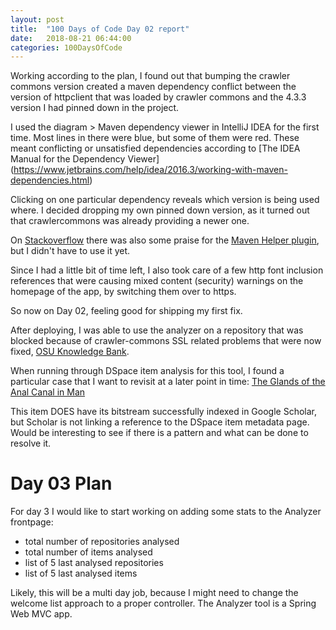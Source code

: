 ```yaml
---
layout: post
title:  "100 Days of Code Day 02 report"
date:   2018-08-21 06:44:00
categories: 100DaysOfCode
---
```


Working according to the plan, I found out that bumping the crawler commons version created a maven dependency conflict between the version of httpclient that was loaded by crawler commons and the 4.3.3 version I had pinned down in the project.

I used the diagram > Maven dependency viewer in IntelliJ IDEA for the first time. Most lines in there were blue, but some of them were red.
These meant conflicting or unsatisfied dependencies according to [The IDEA Manual for the Dependency Viewer]  (https://www.jetbrains.com/help/idea/2016.3/working-with-maven-dependencies.html)

Clicking on one particular dependency reveals which version is being used where. I decided dropping my own pinned down version, as it turned out that crawlercommons was already providing a newer one.

On [Stackoverflow](https://stackoverflow.com/questions/32447650/how-to-maven-dependency-hierarchy-in-intellij) there was also some praise for the [Maven Helper plugin](https://plugins.jetbrains.com/plugin/7179-maven-helper), but I didn't have to use it yet.

Since I had a little bit of time left, I also took care of a few http font inclusion references that were causing mixed content (security) warnings on the homepage of the app, by switching them over to https.

So now on Day 02, feeling good for shipping my first fix.

After deploying, I was able to use the analyzer on a repository that was blocked because of crawler-commons SSL related problems that were now fixed, [OSU Knowledge Bank](https://kb.osu.edu).

When running through DSpace item analysis for this tool, I found a particular case that I want to revisit at a later point in time: [The Glands of the Anal Canal in Man](https://analyzer.atmire.com/item/get.htm?itemID=3080)

This item DOES have its bitstream successfully indexed in Google Scholar, but Scholar is not linking a reference to the DSpace item metadata page. Would be interesting to see if there is a pattern and what can be done to resolve it.
  
# Day 03 Plan

For day 3 I would like to start working on adding some stats to the Analyzer frontpage:
- total number of repositories analysed
- total number of items analysed
- list of 5 last analysed repositories
- list of 5 last analysed items

Likely, this will be a multi day job, because I might need to change the welcome list approach to a proper controller. The Analyzer tool is a Spring Web MVC app.
